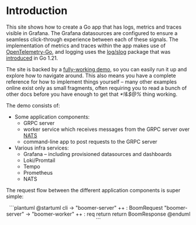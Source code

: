 # Introduction

This site shows how to create a Go app that has logs, metrics and traces visible in Grafana.  The Grafana datasources are configured to
ensure a seamless click-through experience between each of these signals.  The implementation of metrics and traces within the app makes use
of [OpenTelemetry-Go](https://pkg.go.dev/go.opentelemetry.io/otel), and logging uses the [log/slog](https://pkg.go.dev/log/slog) package
that was [introduced](https://go.dev/blog/slog) in Go 1.21.

The site is backed by a [fully-working demo](https://github.com/boyvinall/observability-demo), so you can easily run it up and explore how
to navigate around.  This also means you have a complete reference for how to implement things yourself – many other examples online exist
only as small fragments, often requiring you to read a bunch of other docs before you have enough to get that _*!&$@%_ thing working.

The demo consists of:

- Some application components:
    - GRPC server
    - worker service which receives messages from the GRPC server over [NATS](https://nats.io/)
    - command-line app to post requests to the GRPC server
- Various infra services:
    - Grafana – including provisioned datasources and dashboards
    - Loki/Promtail
    - Tempo
    - Prometheus
    - NATS

The request flow between the different application components is super simple:

<center>
```plantuml
@startuml
cli -> "boomer-server" ++ : BoomRequest
  "boomer-server" -> "boomer-worker" ++ : req
  return
return BoomResponse
@enduml
```
</center>
